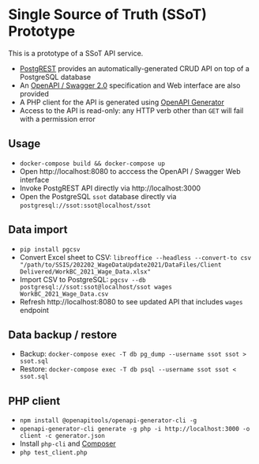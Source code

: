 Single Source of Truth (SSoT) Prototype
=======================================

This is a prototype of a SSoT API service.

- [PostgREST](https://postgrest.org/en/stable/) provides an automatically-generated CRUD API on top of a PostgreSQL database
- An [OpenAPI / Swagger 2.0](https://swagger.io/resources/open-api/) specification and Web interface are also provided
- A PHP client for the API is generated using [OpenAPI Generator](https://openapi-generator.tech/)
- Access to the API is read-only: any HTTP verb other than `GET` will fail with a permission error

## Usage
- `docker-compose build && docker-compose up`
- Open http://localhost:8080 to acccess the OpenAPI / Swagger Web interface
- Invoke PostgREST API directly via http://localhost:3000
- Open the PostgreSQL `ssot` database directly via `postgresql://ssot:ssot@localhost/ssot`

## Data import
- `pip install pgcsv`
- Convert Excel sheet to CSV: `libreoffice --headless --convert-to csv "/path/to/SSIS/202202_WageDataUpdate2021/DataFiles/Client Delivered/WorkBC_2021_Wage_Data.xlsx"`
- Import CSV to PostgreSQL: `pgcsv --db postgresql://ssot:ssot@localhost/ssot wages WorkBC_2021_Wage_Data.csv`
- Refresh http://localhost:8080 to see updated API that includes `wages` endpoint

## Data backup / restore
- Backup: `docker-compose exec -T db pg_dump --username ssot ssot > ssot.sql`
- Restore: `docker-compose exec -T db psql --username ssot ssot < ssot.sql`

## PHP client
- `npm install @openapitools/openapi-generator-cli -g`
- `openapi-generator-cli generate -g php -i http://localhost:3000 -o client -c generator.json`
- Install `php-cli` and [Composer](https://getcomposer.org/download/)
- `php test_client.php`
